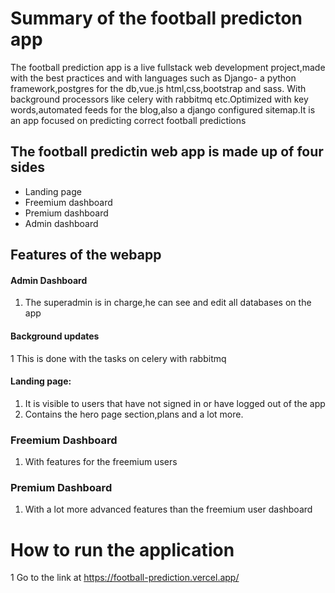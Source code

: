 # Summary of the football predicton app
The football prediction app is a live fullstack web development project,made with the best practices and with languages such as Django- a python framework,postgres for the db,vue.js html,css,bootstrap and sass. With background processors like celery with rabbitmq etc.Optimized with key words,automated feeds for the blog,also a django configured sitemap.It is an app focused on predicting correct football predictions 

## The football predictin web app is made up of four sides
* Landing page
* Freemium dashboard
* Premium dashboard
* Admin dashboard

## Features of the webapp

#### Admin Dashboard
1. The superadmin is in charge,he can see and edit all databases on the app

#### Background updates
1 This is done with the tasks on celery with rabbitmq

#### Landing page: 
1. It is visible to users that have not signed in or have logged out of the app
2. Contains the hero page section,plans and a lot more.

### Freemium Dashboard
1. With features for the freemium users

### Premium Dashboard
1. With a lot more advanced features than the freemium user dashboard

# How to run the application

1 Go to the link at https://football-prediction.vercel.app/
